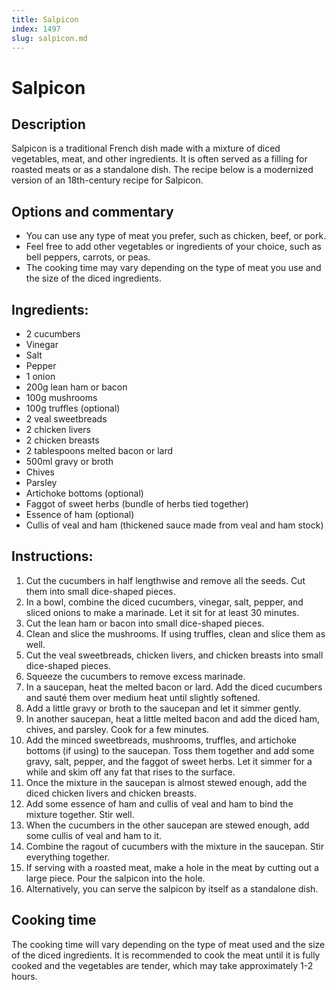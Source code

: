 ```yaml
---
title: Salpicon
index: 1497
slug: salpicon.md
---
```


# Salpicon

## Description
Salpicon is a traditional French dish made with a mixture of diced vegetables, meat, and other ingredients. It is often served as a filling for roasted meats or as a standalone dish. The recipe below is a modernized version of an 18th-century recipe for Salpicon.

## Options and commentary
- You can use any type of meat you prefer, such as chicken, beef, or pork.
- Feel free to add other vegetables or ingredients of your choice, such as bell peppers, carrots, or peas.
- The cooking time may vary depending on the type of meat you use and the size of the diced ingredients.

## Ingredients:
- 2 cucumbers
- Vinegar
- Salt
- Pepper
- 1 onion
- 200g lean ham or bacon
- 100g mushrooms
- 100g truffles (optional)
- 2 veal sweetbreads
- 2 chicken livers
- 2 chicken breasts
- 2 tablespoons melted bacon or lard
- 500ml gravy or broth
- Chives
- Parsley
- Artichoke bottoms (optional)
- Faggot of sweet herbs (bundle of herbs tied together)
- Essence of ham (optional)
- Cullis of veal and ham (thickened sauce made from veal and ham stock)

## Instructions:
1. Cut the cucumbers in half lengthwise and remove all the seeds. Cut them into small dice-shaped pieces.
2. In a bowl, combine the diced cucumbers, vinegar, salt, pepper, and sliced onions to make a marinade. Let it sit for at least 30 minutes.
3. Cut the lean ham or bacon into small dice-shaped pieces.
4. Clean and slice the mushrooms. If using truffles, clean and slice them as well.
5. Cut the veal sweetbreads, chicken livers, and chicken breasts into small dice-shaped pieces.
6. Squeeze the cucumbers to remove excess marinade.
7. In a saucepan, heat the melted bacon or lard. Add the diced cucumbers and sauté them over medium heat until slightly softened.
8. Add a little gravy or broth to the saucepan and let it simmer gently.
9. In another saucepan, heat a little melted bacon and add the diced ham, chives, and parsley. Cook for a few minutes.
10. Add the minced sweetbreads, mushrooms, truffles, and artichoke bottoms (if using) to the saucepan. Toss them together and add some gravy, salt, pepper, and the faggot of sweet herbs. Let it simmer for a while and skim off any fat that rises to the surface.
11. Once the mixture in the saucepan is almost stewed enough, add the diced chicken livers and chicken breasts.
12. Add some essence of ham and cullis of veal and ham to bind the mixture together. Stir well.
13. When the cucumbers in the other saucepan are stewed enough, add some cullis of veal and ham to it.
14. Combine the ragout of cucumbers with the mixture in the saucepan. Stir everything together.
15. If serving with a roasted meat, make a hole in the meat by cutting out a large piece. Pour the salpicon into the hole.
16. Alternatively, you can serve the salpicon by itself as a standalone dish.

## Cooking time
The cooking time will vary depending on the type of meat used and the size of the diced ingredients. It is recommended to cook the meat until it is fully cooked and the vegetables are tender, which may take approximately 1-2 hours.